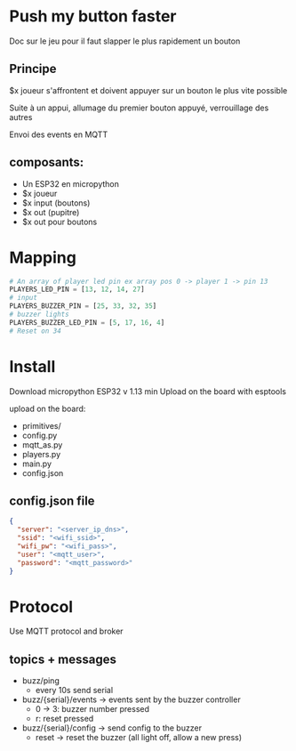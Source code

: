 # Push my button faster

Doc sur le jeu pour il faut slapper le plus rapidement un bouton

## Principe

$x joueur s'affrontent et doivent appuyer sur un bouton le plus vite possible

Suite à un appui, allumage du premier bouton appuyé, verrouillage des autres

Envoi des events en MQTT

## composants:

* Un ESP32 en micropython
* $x joueur
* $x input (boutons)
* $x out (pupitre)
* $x out pour boutons

# Mapping

```python
# An array of player led pin ex array pos 0 -> player 1 -> pin 13
PLAYERS_LED_PIN = [13, 12, 14, 27]
# input
PLAYERS_BUZZER_PIN = [25, 33, 32, 35]
# buzzer lights
PLAYERS_BUZZER_LED_PIN = [5, 17, 16, 4]
# Reset on 34
```

# Install

Download micropython ESP32 v 1.13 min
Upload on the board with esptools

upload on the board:
* primitives/
* config.py
* mqtt_as.py
* players.py
* main.py
* config.json

## config.json file

```json
{
  "server": "<server_ip_dns>",
  "ssid": "<wifi_ssid>",
  "wifi_pw": "<wifi_pass>",
  "user": "<mqtt_user>",
  "password": "<mqtt_password>"
}
```

# Protocol

Use MQTT protocol and broker

## topics + messages

* buzz/ping
  * every 10s send serial
* buzz/{serial}/events -> events sent by the buzzer controller
  * 0 -> 3: buzzer number pressed
  * r: reset pressed
* buzz/{serial}/config -> send config to the buzzer
  * reset -> reset the buzzer (all light off, allow a new press)
